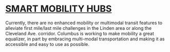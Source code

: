 # [SMART MOBILITY HUBS](https://smart.columbus.gov/projects/#project--smart-mobility-hubs)

Currently, there are no enhanced mobility or multimodal transit features to alleviate first mile/last mile challenges in the Linden area or along the Cleveland Ave. corridor. Columbus is working to make mobility a great equalizer, in part by embracing multi-modal transportation and making it as accessible and easy to use as possible.

